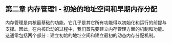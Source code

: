 ## 第二章 内存管理1 - 初始的地址空间和早期内存分配



内存管理是内核最基础的功能，它几乎是其它所有功能得以初始化和运行的前提与支撑。因此，在内核启动的过程中，我们首先要建立内存管理方面的机制和功能。这通常包括两个部分：建立初始的地址空间和建立最初的动态内存分配机制。
